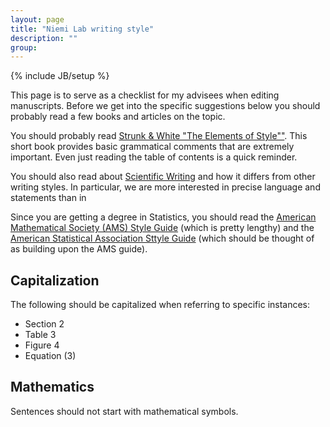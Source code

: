 ```yaml
---
layout: page
title: "Niemi Lab writing style"
description: ""
group: 
---
```

{% include JB/setup %}

This page is to serve as a checklist for my advisees when editing manuscripts.
Before we get into the specific suggestions below you should probably read a 
few books and articles on the topic. 

You should probably read 
[Strunk & White "The Elements of Style""](https://www.bartleby.com/141/).
This short book provides basic grammatical comments that are extremely important. 
Even just reading the table of contents is a quick reminder. 

You should also read about 
[Scientific Writing](https://canvas.hull.ac.uk/courses/370/pages/scientific-writing-style)
and how it differs from other writing styles.
In particular, we are more interested in precise language and statements than 
in 

Since you are getting a degree in Statistics, you should read the 
[American Mathematical Society (AMS) Style Guide](https://www.ams.org/publications/authors/AMS-StyleGuide-online.pdf) 
(which is pretty lengthy)
and the 
[American Statistical Association Sttyle Guide](https://www.ams.org/publications/authors/AMS-StyleGuide-online.pdf)
(which should be thought of as building upon the AMS guide).


## Capitalization

The following should be capitalized when referring to specific instances:

- Section 2
- Table 3
- Figure 4
- Equation (3)

## Mathematics

Sentences should not start with mathematical symbols. 

